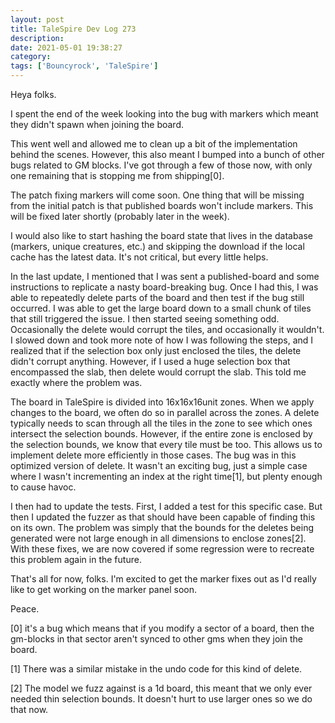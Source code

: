 ```yaml
---
layout: post
title: TaleSpire Dev Log 273
description:
date: 2021-05-01 19:38:27
category:
tags: ['Bouncyrock', 'TaleSpire']
---
```


Heya folks.

I spent the end of the week looking into the bug with markers which meant they didn't spawn when joining the board.

This went well and allowed me to clean up a bit of the implementation behind the scenes. However, this also meant I bumped into a bunch of other bugs related to GM blocks. I've got through a few of those now, with only one remaining that is stopping me from shipping[0].

The patch fixing markers will come soon. One thing that will be missing from the initial patch is that published boards won't include markers. This will be fixed later shortly (probably later in the week).

I would also like to start hashing the board state that lives in the database (markers, unique creatures, etc.) and skipping the download if the local cache has the latest data. It's not critical, but every little helps.

In the last update, I mentioned that I was sent a published-board and some instructions to replicate a nasty board-breaking bug. Once I had this, I was able to repeatedly delete parts of the board and then test if the bug still occurred. I was able to get the large board down to a small chunk of tiles that still triggered the issue. I then started seeing something odd. Occasionally the delete would corrupt the tiles, and occasionally it wouldn't. I slowed down and took more note of how I was following the steps, and I realized that if the selection box only just enclosed the tiles, the delete didn't corrupt anything. However, if I used a huge selection box that encompassed the slab, then delete would corrupt the slab. This told me exactly where the problem was.

The board in TaleSpire is divided into 16x16x16unit zones. When we apply changes to the board, we often do so in parallel across the zones. A delete typically needs to scan through all the tiles in the zone to see which ones intersect the selection bounds. However, if the entire zone is enclosed by the selection bounds, we know that every tile must be too. This allows us to implement delete more efficiently in those cases. The bug was in this optimized version of delete. It wasn't an exciting bug, just a simple case where I wasn't incrementing an index at the right time[1], but plenty enough to cause havoc. 

I then had to update the tests. First, I added a test for this specific case. But then I updated the fuzzer as that should have been capable of finding this on its own. The problem was simply that the bounds for the deletes being generated were not large enough in all dimensions to enclose zones[2]. With these fixes, we are now covered if some regression were to recreate this problem again in the future.

That's all for now, folks. I'm excited to get the marker fixes out as I'd really like to get working on the marker panel soon.

Peace.

[0] it's a bug which means that if you modify a sector of a board, then the gm-blocks in that sector aren't synced to other gms when they join the board.

[1] There was a similar mistake in the undo code for this kind of delete.

[2] The model we fuzz against is a 1d board, this meant that we only ever needed thin selection bounds. It doesn't hurt to use larger ones so we do that now.
